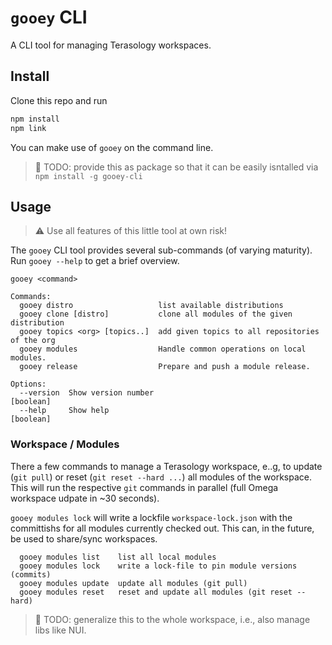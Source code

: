 # `gooey` CLI

A CLI tool for managing Terasology workspaces.

## Install

Clone this repo and run

```bash
npm install
npm link
```

You can make use of `gooey` on the command line.

> :construction: TODO: provide this as package so that it can be easily isntalled via `npm install -g gooey-cli`

## Usage

> :warning: Use all features of this little tool at own risk!

The `gooey` CLI tool provides several sub-commands (of varying maturity). Run `gooey --help` to get a brief overview.

```
gooey <command>

Commands:
  gooey distro                   list available distributions
  gooey clone [distro]           clone all modules of the given distribution
  gooey topics <org> [topics..]  add given topics to all repositories of the org
  gooey modules                  Handle common operations on local modules.
  gooey release                  Prepare and push a module release.

Options:
  --version  Show version number                                       [boolean]
  --help     Show help                                                 [boolean]
```

### Workspace / Modules

There a few commands to manage a Terasology workspace, e..g, to update (`git pull`) or reset (`git reset --hard ...`) all modules of the workspace.
This will run the respective `git` commands in parallel (full Omega workspace udpate in ~30 seconds).

`gooey modules lock` will write a lockfile `workspace-lock.json` with the committishs for all modules currently checked out. This can, in the future, be used to share/sync workspaces.

```
  gooey modules list    list all local modules
  gooey modules lock    write a lock-file to pin module versions (commits)
  gooey modules update  update all modules (git pull)
  gooey modules reset   reset and update all modules (git reset --hard)
```

> :construction: TODO: generalize this to the whole workspace, i.e., also manage libs like NUI.


